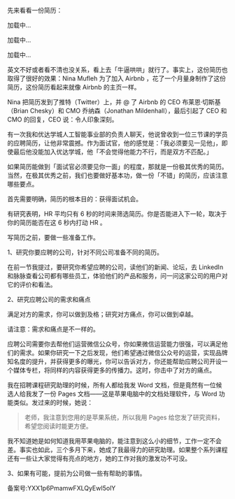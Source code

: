 先来看看一份简历：

加载中...

加载中...

加载中...

英文不好或者看不清也没关系，看上去「牛逼哄哄」就行了。事实上，这份简历也取得了很好的效果：Nina Mufleh 为了加入 Airbnb ，花了一个月量身制作了这份简历，这份简历看起来就像 Airbnb 的主页一样。

Nina 把简历发到了推特（Twitter）上，并 \@ 了 Airbnb 的 CEO 布莱恩·切斯基（Brian Chesky）和 CMO 乔纳森（Jonathan Mildenhall），最后引起了 CEO 和 CMO 的回复，CEO 说：令人印象深刻。

有一次我和优达学城人工智能事业部的负责人聊天，他说曾收到一位三节课的学员的应聘简历，让他非常震撼。作为面试官，他的感觉是：「我必须要见一见他」，即使最后他没能加入优达学城，他「不会觉得他能力不行，而是双方不匹配。」

如果简历能做到「面试官必须要见你一面」的程度，那就是一份极其优秀的简历。当然，在极其优秀之前，我们也要做好基本功，做一份「不错」的简历，应该注意哪些要点。

首先需要明确，简历的根本目的：获得面试机会。

有研究表明，HR 平均只有 6 秒的时间来筛选简历。你是否能进入下一轮，取决于你的简历能否在这 6 秒内打动 HR 。

写简历之前，要做一些准备工作。

1、研究你要应聘的公司，针对不同公司准备不同的简历。

在前一节我提过，要研究你希望应聘的公司，读他们的新闻、论坛，去 LinkedIn 和脉脉查看公司都有哪些员工，体验他们的产品和服务，问一问这家公司的用户对它的评价和看法。

2、研究应聘公司的需求和痛点

满足对方的需求，你可以做到及格；研究对方痛点，你可以做到卓越。

请注意：需求和痛点是不一样的。

应聘公司需要你去帮他们运营微信公众号，你如果微信运营能力很强，可以满足他们的需求。如果你研究一下之后发现，他们希望通过微信公众号的运营，实现品牌知名度的提升，并获得更多的曝光，你可以告诉对方，你还能帮助应聘公司开设一个媒体专栏，将同样的内容获得更多的传播力。这时，你击中了对方的痛点。

我在招聘课程研究助理的时候，所有人都给我发 Word 文档，但是竟然有一位候选人给我发了一份 Pages 文档——这是苹果电脑中的文档处理软件，与 Word 功能类似。发过来的时候，她说：

> 老师，我注意到您用的是苹果系统，所以我用 Pages 给您发了研究资料，希望您阅读时能更方便。

我不知道她是如何知道我用苹果电脑的，能注意到这么小的细节，工作一定不会差。事实也如此，三个多月下来，她成了我最得力的研究助理。如果整个系列课程还有一些让大家觉得有亮点的地方，她的工作对我的激发功不可没。

3、如果有可能，提前为公司做一些有帮助的事情。

备案号:YXX1p6PmamwFXLQyEwI5olY